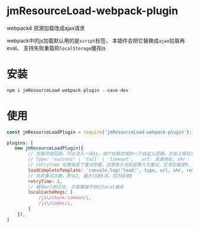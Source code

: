 # jmResourceLoad-webpack-plugin
webpack4 资源加载改成ajax请求


webpack中的js加载默认用的是`script`标签， 本插件会把它替换成`ajax`拉取再eval。
支持失败重载和`localStorage`缓存js

# 安装
```js
npm i jmResourceLoad-webpack-plugin --save-dev
```

# 使用

```js
const jmResourceLoadPlugin = require('jmResourceLoad-webpack-plugin');

plugins: [
   new jmResourceLoadPlugin({
        // 加载完成回调，可以注入一段js，用户加载完成的一个自定义逻辑，比较上报日志等，非必须
        // type: 'success' | 'fail' | 'timeout',   url: 资源地址, xhr： 加载资源的ajax对象
        // retryTime 如果指定了重试参数，这里表示当前是第几次重试，正常加载是0，后面累加
        loadCompleteTemplate: `console.log('load:', type, url, xhr, retryTime)`,
        // 失败重试次数，默认2, 最大只能5次，否则采用5
        retryTime: 2,
        // 缓存url的正则, 不配置就不进行local缓存
        localCacheRegs: [
            /js\/chunk-common/i,
            /js\/index/i,                        
        ]
    }),
]
```

